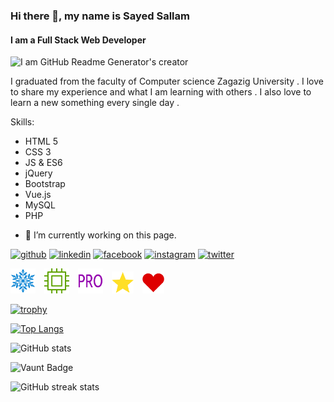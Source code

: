 ### Hi there 👋, my name is Sayed Sallam
#### I am a Full Stack Web Developer 
![I am GitHub Readme Generator's creator](https://arturssmirnovs.github.io/github-profile-readme-generator/images/banner.png)

I graduated from the faculty of Computer science Zagazig University . I love to share my experience and what I am learning with others . I also love to learn a new something every single day .

Skills:
* HTML 5
* CSS 3
* JS & ES6
* jQuery
*  Bootstrap
*  Vue.js
*  MySQL
*  PHP

- 🔭 I’m currently working on this page. 


[<img src='https://cdn.jsdelivr.net/npm/simple-icons@3.0.1/icons/github.svg' alt='github' height='40'>](https://github.com/SayedSalam)  [<img src='https://cdn.jsdelivr.net/npm/simple-icons@3.0.1/icons/linkedin.svg' alt='linkedin' height='40'>](https://www.linkedin.com/in/sayed-salam-01572424b//)  [<img src='https://cdn.jsdelivr.net/npm/simple-icons@3.0.1/icons/facebook.svg' alt='facebook' height='40'>](https://www.facebook.com/sayedsalam74)  [<img src='https://cdn.jsdelivr.net/npm/simple-icons@3.0.1/icons/instagram.svg' alt='instagram' height='40'>](https://www.instagram.com/sayedsalam74/)  [<img src='https://cdn.jsdelivr.net/npm/simple-icons@3.0.1/icons/twitter.svg' alt='twitter' height='40'>](https://twitter.com/sayed_salam74)  

<a href='https://archiveprogram.github.com/'><img src='https://raw.githubusercontent.com/acervenky/animated-github-badges/master/assets/acbadge.gif' width='40' height='40'></a> <a href='https://docs.github.com/en/developers'><img src='https://raw.githubusercontent.com/acervenky/animated-github-badges/master/assets/devbadge.gif' width='40' height='40'></a> <a href='https://github.com/pricing'><img src='https://raw.githubusercontent.com/acervenky/animated-github-badges/master/assets/pro.gif' width='40' height='40'></a> <a href='https://stars.github.com/'><img src='https://raw.githubusercontent.com/acervenky/animated-github-badges/master/assets/starbadge.gif' width='35' height='35'></a> <a href='https://docs.github.com/en/github/supporting-the-open-source-community-with-github-sponsors'><img src='https://raw.githubusercontent.com/acervenky/animated-github-badges/master/assets/sponsorbadge.gif' width='35' height='35'></a> 

[![trophy](https://github-profile-trophy.vercel.app/?username=SayedSalam)](https://github.com/ryo-ma/github-profile-trophy)

[![Top Langs](https://github-readme-stats.vercel.app/api/top-langs/?username=SayedSalam)](https://github.com/anuraghazra/github-readme-stats)

![GitHub stats](https://github-readme-stats.vercel.app/api?username=SayedSalam&show_icons=true&count_private=true)  

![Vaunt Badge](https://api.vaunt.dev/v1/github/entities/SayedSalam/contributions?format=svg&private=true)  

![GitHub streak stats](https://streak-stats.demolab.com/?user=SayedSalam)  

